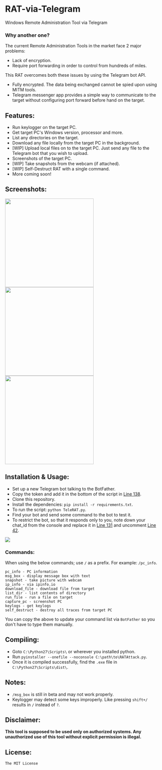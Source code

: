# RAT-via-Telegram

Windows Remote Administration Tool via Telegram

### Why another one?

The current Remote Administration Tools in the market face 2 major problems:

- Lack of encryption.
- Require port forwarding in order to control from hundreds of miles.

This RAT overcomes both these issues by using the Telegram bot API.

- Fully encrypted. The data being exchanged cannot be spied upon using MITM tools.
- Telegram messenger app provides a simple way to communicate to the target without configuring port forward before hand on the target.

## Features:

- Run keylogger on the target PC.
- Get target PC's Windows version, processor and more.
- List any directories on the target.
- Download any file locally from the target PC in the background.
- [WIP] Upload local files on to the target PC. Just send any file to the Telegram bot that you wish to upload.
- Screenshots of the target PC.
- [WIP] Take snapshots from the webcam (if attached).
- [WIP] Self-Destruct RAT with a single command.
- More coming soon!

## Screenshots:

<img src="http://i.imgur.com/surSaEm.png" width="290"><img src="http://i.imgur.com/4pL4RJM.png" width="290"><img src="http://i.imgur.com/b77UVxL.png" width="290">

## Installation & Usage:

- Set up a new Telegram bot talking to the BotFather.
- Copy the token and add it in the bottom of the script in [Line 138](RATAttack.py#L138).
- Clone this repository.
- Install the dependencies: `pip install -r requirements.txt`.
- To run the script: `python TeleRAT.py`.
- Find your bot and send some command to the bot to test it.
- To restrict the bot, so that it responds only to you, note down your chat_id from the console and replace it in [Line 131](RATAttack.py#L131) and uncomment [Line 42](RATAttack.py#L42).
<img src="http://i.imgur.com/XKARtrp.png">

### Commands:

When using the below commands; use `/` as a prefix. For example: `/pc_info`.

```
pc_info - PC information
msg_box - display message box with text
snapshot - take picture with webcam
ip_info - via ipinfo.io
download_file - download file from target
list_dir - list contents of directory
run_file - run a file on target
capture_pc - screenshot PC
keylogs - get keylogs
self_destruct - destroy all traces from target PC
```

You can copy the above to update your command list via `BotFather` so you don't have to type them manually.

## Compiling:

- Goto `C:\Python27\Scripts\` or wherever you installed python.
- Run `pyinstaller --onefile --noconsole C:\path\to\RATAttack.py`.
- Once it is compiled successfully, find the `.exe` file in `C:\Python27\Scripts\dist\`.

## Notes:

- `/msg_box` is still in beta and may not work properly.
- Keylogger may detect some keys improperly. Like pressing `shift+/` results in `/` instead of `?`.

## Disclaimer:

<b>This tool is supposed to be used only on authorized systems. Any unauthorized use of this tool without explicit permission is illegal.</b>

## License:

`The MIT License`
